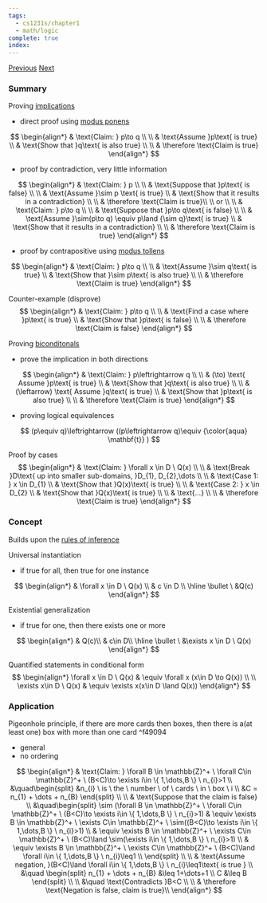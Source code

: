 ```yaml
---
tags:
  - cs1231s/chapter1
  - math/logic
complete: true
index:
---
```

[Previous](/labyrinth/notes/math/cs1231s/quantifications)   [Next](/labyrinth/notes/math/cs1231s/proof_by_induction)

### Summary
Proving [implications](/labyrinth/notes/math/cs1231s/conditionals#^8a163c)
- direct proof using [modus ponens](/labyrinth/notes/math/cs1231s/rules_of_inference#^c19fcd)

$$
\begin{align*}
& \text{Claim: } p\to q \\
\\
& \text{Assume }p\text{ is true} \\
& \text{Show that }q\text{ is also true} \\
\\
& \therefore \text{Claim is true}
\end{align*}
$$

- proof by contradiction, very little information

$$
\begin{align*}
& \text{Claim: } p \\
\\
& \text{Suppose that }p\text{ is false} \\
\\
& \text{Assume }\sim p \text{ is true} \\
& \text{Show that it results in a contradiction} \\
\\
& \therefore \text{Claim is true}\\
\\
or \\
\\
& \text{Claim: } p\to q \\
\\
& \text{Suppose that }p\to q\text{ is false} \\
\\
& \text{Assume }\sim(p\to q) \equiv p\land {\sim q}\text{ is true} \\
& \text{Show that it results in a contradiction} \\
\\
& \therefore \text{Claim is true}
\end{align*}
$$

- proof by contrapositive using [modus tollens](/labyrinth/notes/math/cs1231s/rules_of_inference#^84d8f9)

$$
\begin{align*}
& \text{Claim: } p\to q \\
\\
& \text{Assume }\sim q\text{ is true} \\
& \text{Show that }\sim p\text{ is also true} \\
\\
& \therefore \text{Claim is true}
\end{align*}
$$

Counter-example (disprove)
$$
\begin{align*}
& \text{Claim: } p\to q \\
\\
& \text{Find a case where }p\text{ is true} \\
& \text{Show that }p\text{ is false} \\
\\
& \therefore \text{Claim is false}
\end{align*}
$$

Proving [biconditonals](/labyrinth/notes/math/cs1231s/conditionals#^a1e708)
- prove the implication in both directions

$$
\begin{align*}
& \text{Claim: } p\leftrightarrow  q \\
\\
& (\to) \text{ Assume }p\text{ is true} \\
& \text{Show that }q\text{ is also true} \\
\\
& (\leftarrow) \text{ Assume }q\text{ is true} \\
& \text{Show that }p\text{ is also true} \\
\\
& \therefore \text{Claim is true}
\end{align*}
$$

- proving logical equivalences

$$
(p\equiv q)\leftrightarrow ((p\leftrightarrow q)\equiv {\color{aqua} \mathbf{t}} )
$$

Proof by cases
$$
\begin{align*}
& \text{Claim: } \forall x \in D \ Q(x) \\
\\
& \text{Break }D\text{ up into smaller sub-domains, }D_{1}, D_{2},\dots \\
\\
& \text{Case 1: } x \in D_{1} \\
& \text{Show that }Q(x)\text{ is true} \\
\\
& \text{Case 2: } x \in D_{2} \\
& \text{Show that }Q(x)\text{ is true} \\
\\
& \text{...} \\
\\
& \therefore \text{Claim is true}
\end{align*}
$$

### Concept
Builds upon the [rules of inference](/labyrinth/notes/math/cs1231s/rules_of_inference) 

Universal instantiation
- if true for all, then true for one instance

$$
\begin{align*}
& \forall x \in D \ Q(x) \\
& c \in D \\
\hline
\bullet \ &Q(c)
\end{align*}
$$

Existential generalization
- if true for one, then there exists one or more

$$
\begin{align*}
& Q(c)\\
&  c\in D\\
\hline
\bullet \ &\exists x \in D \ Q(x) 
\end{align*}
$$

Quantified statements in conditional form
$$
\begin{align*}
\forall x \in D \ Q(x) & \equiv \forall x (x\in D \to Q(x)) \\
\\
\exists x\in D \ Q(x) & \equiv \exists x(x\in D \land Q(x))
\end{align*}
$$

### Application
Pigeonhole principle, if there are more cards then boxes, then there is a(at least one) box with more than one card ^f49094
- general
- no ordering

$$
\begin{align*}
& \text{Claim: } \forall B \in \mathbb{Z}^+ \ \forall C\in \mathbb{Z}^+ \ (B<C)\to \exists i\in \{ 1,\dots,B \} \ n_{i}>1 \\ 
&\quad\begin{split}
&n_{i} \ is \ the \ number \ of \ cards \ in \ box \ i \\
&C = n_{1} + \dots + n_{B}
\end{split} \\
\\
& \text{Suppose that the claim is false} \\
&\quad\begin{split}
\sim (\forall B \in \mathbb{Z}^+ \ \forall C\in \mathbb{Z}^+ \ (B<C)\to \exists i\in \{ 1,\dots,B \} \ n_{i}>1) & \equiv \exists B \in \mathbb{Z}^+ \ \exists C\in \mathbb{Z}^+ \ \sim((B<C)\to \exists i\in \{ 1,\dots,B \} \ n_{i}>1) \\
& \equiv \exists B \in \mathbb{Z}^+ \ \exists C\in \mathbb{Z}^+ \ (B<C)\land \sim(\exists i\in \{ 1,\dots,B \} \ n_{i}>1) \\
& \equiv \exists B \in \mathbb{Z}^+ \ \exists C\in \mathbb{Z}^+ \ (B<C)\land \forall i\in \{ 1,\dots,B \} \ n_{i}\leq1 \\
\end{split} \\
\\
& \text{Assume negation, }(B<C)\land \forall i\in \{ 1,\dots,B \} \ n_{i}\leq1\text{ is true } \\
&\quad \begin{split}
n_{1} + \dots + n_{B} &\leq 1+\dots+1 \\
C &\leq B
\end{split} \\
\\
&\quad \text{Contradicts }B<C \\
\\
& \therefore \text{Negation is false, claim is true}\\
\end{align*}
$$
